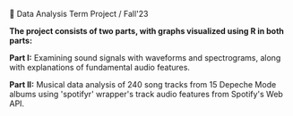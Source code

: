 🎵 Data Analysis Term Project / Fall'23

**The project consists of two parts, with graphs visualized using R in both parts:**

**Part I:** Examining sound signals with waveforms and spectrograms, along with explanations of fundamental audio features.

**Part II:** Musical data analysis of 240 song tracks from 15 Depeche Mode albums using 'spotifyr' wrapper's track audio features from Spotify's Web API.

